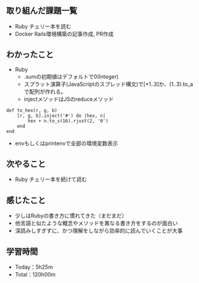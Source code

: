 ## 取り組んだ課題一覧
- Ruby チェリー本を読む
- Docker Rails環境構築の記事作成, PR作成

## わかったこと
- Ruby
  - .sumの初期値はデフォルトで0(Integer)
  - スプラット演算子(JavaScriptのスプレッド構文)で[*1..3]か、(1..3).to_aで配列が作れる。
  - injectメソッドはJSのreduceメソッド
```例
def to_hex(r, g, b)
    [r, g, b].inject('#') do |hex, n|
        hex + n.to_s(16).rjust(2, '0')
    end
end
```
- envもしくはprintenvで全部の環境変数表示

## 次やること
- Ruby チェリー本を続けて読む

## 感じたこと
- 少しはRubyの書き方に慣れてきた（まだまだ）
- 他言語と似たような概念やメソッドを異なる書き方をするのが面白い
- 深読みしすぎずに、かつ理解をしながら効率的に読んでいくことが大事
 
## 学習時間
- Today：5h25m
- Total：120h00m

